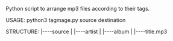 Python script to arrange mp3 files according to their tags.

USAGE:
    python3 tagmage.py source destination

STRUCTURE:
    |----source
      |
      |----artist
         |
         |----album
            |
            |----title.mp3